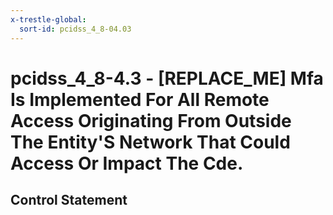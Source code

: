 ```yaml
---
x-trestle-global:
  sort-id: pcidss_4_8-04.03
---
```


# pcidss_4_8-4.3 - \[REPLACE_ME\] Mfa Is Implemented For All Remote Access Originating From Outside The Entity'S Network That Could Access Or Impact The Cde.

## Control Statement
